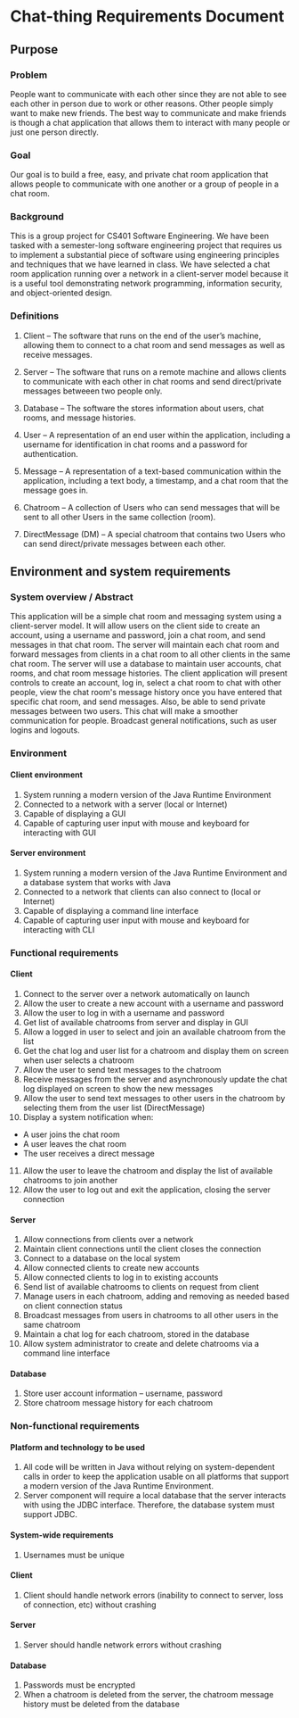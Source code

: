 # Chat-thing Requirements Document


## Purpose
### Problem
People want to communicate with each other since they are not able to see each other in person due to work or other reasons. Other people simply want to make new friends. The best way to communicate and make friends is though a chat application that allows them to interact with many people or just one person directly.

### Goal
Our goal is to build a free, easy, and private chat room application that allows people to communicate with one another or a group of people in a chat room.

### Background
This is a group project for CS401 Software Engineering. We have been tasked with a semester-long software engineering project that requires us to implement a substantial piece of software using engineering principles and techniques that we have learned in class. We have selected a chat room application running over a network in a client-server model because it is a useful tool demonstrating network programming, information security, and object-oriented design.

### Definitions
1. Client – The software that runs on the end of the user’s machine, allowing them to connect to a chat room and send messages as well as receive messages.

2. Server – The software that runs on a remote machine and allows clients to communicate with each other in chat rooms and send direct/private messages betweeen two people only.

3. Database – The software the stores information about users, chat rooms, and message histories.

4. User – A representation of an end user within the application, including a username for identification in chat rooms and a password for authentication.

5. Message – A representation of a text-based communication within the application, including a text body, a timestamp, and a chat room that the message goes in.

6. Chatroom – A collection of Users who can send messages that will be sent to all other Users in the same collection (room).

7. DirectMessage (DM) – A special chatroom that contains two Users who can send direct/private messages between each other.

## Environment and system requirements
### System overview / Abstract
This application will be a simple chat room and messaging system using a client-server model. It will allow users on the client side to create an account, using a username and password, join a chat room, and send messages in that chat room. The server will maintain each chat room and forward messages from clients in a chat room to all other clients in the same chat room. The server will use a database to maintain user accounts, chat rooms, and chat room message histories. The client application will present controls to create an account, log in, select a chat room to chat with other people, view the chat room's message history once you have entered that specific chat room, and send messages. Also, be able to send private messages between two users. This chat will make a smoother communication for people. Broadcast general notifications, such as user logins and logouts.

### Environment
#### Client environment
1.	System running a modern version of the Java Runtime Environment
2.	Connected to a network with a server (local or Internet)
3.	Capable of displaying a GUI
4.	Capable of capturing user input with mouse and keyboard for interacting with GUI

#### Server environment
1.	System running a modern version of the Java Runtime Environment and a database system that works with Java
2.	Connected to a network that clients can also connect to (local or Internet)
3.	Capable of displaying a command line interface
4.	Capable of capturing user input with mouse and keyboard for interacting with CLI


### Functional requirements
#### Client
1.	Connect to the server over a network automatically on launch
2.	Allow the user to create a new account with a username and password
3.	Allow the user to log in with a username and password
4.	Get list of available chatrooms from server and display in GUI
5.	Allow a logged in user to select and join an available chatroom from the list
6.	Get the chat log and user list for a chatroom and display them on screen when user selects a chatroom
7.	Allow the user to send text messages to the chatroom
8.	Receive messages from the server and asynchronously update the chat log displayed on screen to show the new messages
9.	Allow the user to send text messages to other users in the chatroom by selecting them from the user list (DirectMessage)
10.	Display a system notification when:
  -	A user joins the chat room
  -	A user leaves the chat room
  -	The user receives a direct message
11.	Allow the user to leave the chatroom and display the list of available chatrooms to join another
12.	Allow the user to log out and exit the application, closing the server connection

#### Server
1.	Allow connections from clients over a network
2.	Maintain client connections until the client closes the connection
3.	Connect to a database on the local system
4.	Allow connected clients to create new accounts
5.	Allow connected clients to log in to existing accounts
6.	Send list of available chatrooms to clients on request from client
7.	Manage users in each chatroom, adding and removing as needed based on client connection status
8.	Broadcast messages from users in chatrooms to all other users in the same chatroom
9.	Maintain a chat log for each chatroom, stored in the database
10.	Allow system administrator to create and delete chatrooms via a command line interface

#### Database
1.	Store user account information – username, password
2.	Store chatroom message history for each chatroom

### Non-functional requirements

#### Platform and technology to be used
1.	All code will be written in Java without relying on system-dependent calls in order to keep the application usable on all platforms that support a modern version of the Java Runtime Environment.
2.	Server component will require a local database that the server interacts with using the JDBC interface. Therefore, the database system must support JDBC.

#### System-wide requirements
1.	Usernames must be unique

#### Client
1.	Client should handle network errors (inability to connect to server, loss of connection, etc) without crashing

#### Server
1.	Server should handle network errors without crashing

#### Database
1.	Passwords must be encrypted
2.	When a chatroom is deleted from the server, the chatroom message history must be deleted from the database
